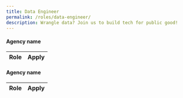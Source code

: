 ```yaml
---
title: Data Engineer
permalink: /roles/data-engineer/
description: Wrangle data? Join us to build tech for public good!
---
```

#### Agency name

| Role  | Apply |
| -------- | -------- |

#### Agency name

| Role  | Apply |
| -------- | -------- |